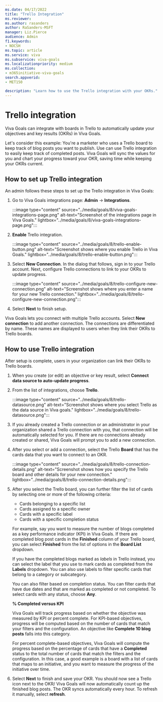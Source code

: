 ```yaml
---
ms.date: 04/17/2022
title: "Trello Integration"
ms.reviewer: 
ms.author: rasanders
author: RaSanders-MSFT
manager: Liz.Pierce
audience: Admin
f1.keywords:
- NOCSH
ms.topic: article
ms.service: viva
ms.subservice: viva-goals
ms.localizationpriority: medium
ms.collection:  
- m365initiative-viva-goals
search.appverid:
- MET150

description: "Learn how to use the Trello integration with your OKRs."
---
```


# Trello integration

Viva Goals can integrate with boards in Trello to automatically update your objectives and key results (OKRs) in Viva Goals. 
    
Let's consider this example: You're a marketer who uses a Trello board to keep track of blog posts you want to publish. Use can use Trello integration to easily keep track of completed posts. Viva Goals will sync the values for you and chart your progress toward your OKR, saving time while keeping your OKRs current.

## How to set up Trello integration

An admin follows these steps to set up the Trello integration in Viva Goals: 

1. Go to Viva Goals integrations page:  **Admin** -> **Integrations**.
    
    :::image type="content" source="../media/goals/8/viva-goals-integrations-page.png" alt-text="Screenshot of the integrations page in Viva Goals." lightbox="../media/goals/8/viva-goals-integrations-page.png":::

2. **Enable** Trello integration.
    
    :::image type="content" source="../media/goals/8/trello-enable-button.png" alt-text="Screenshot shows where you enable Trello in Viva Goals." lightbox="../media/goals/8/trello-enable-button.png":::

3. Select **New Connection**. In the dialog that follows, sign in to your Trello account. Next, configure Trello connections to link to your OKRs to update progress.
    
     :::image type="content" source="../media/goals/8/trello-configure-new-connection.png" alt-text="Screenshot shows where you enter a name for your new Trello connection." lightbox="../media/goals/8/trello-configure-new-connection.png":::

4. Select **Next** to finish setup.

Viva Goals lets you connect with multiple Trello accounts. Select **New connection** to add another connection. The connections are differentiated by name. These names are displayed to users when they link their OKRs to Trello boards.

## How to use Trello integration

After setup is complete, users in your organization can link their OKRs to Trello boards.

1. When you create (or edit) an objective or key result, select **Connect data source to auto-update progress**.

2. From the list of integrations, choose **Trello**.
    
    :::image type="content" source="../media/goals/8/trello-datasource.png" alt-text="Screenshot shows where you select Trello as the data source in Viva goals." lightbox="../media/goals/8/trello-datasource.png":::

3. If you already created a Trello connection or an administrator in your organization shared a Trello connection with you, that connection will be automatically selected for you. If there are no connections already created or shared, Viva Goals will prompt you to add a new connection.

4. After you select or add a connection, select the Trello **Board** that has the cards data that you want to connect to an OKR.
    
    :::image type="content" source="../media/goals/8/trello-connection-details.png" alt-text="Screenshot shows how you specify the Trello board and other details for your new connection." lightbox="../media/goals/8/trello-connection-details.png":::

5. After you select the Trello board, you can further filter the list of cards by selecting one or more of the following criteria:

    - Cards belonging to a specific list
    - Cards assigned to a specific owner
    - Cards with a specific label
    - Cards with a specific completion status

    For example, say you want to measure the number of blogs completed as a key performance indicator (KPI) in Viva Goals. If there are completed blog post cards in the **Finished** column of your Trello board, you can select **Finished** from the list of options in the **Board List** dropdown.

    If you have the completed blogs marked as *labels* in Trello instead, you can select the label that you use to mark cards as completed from the **Labels** dropdown. You can also use labels to filter specific cards that belong to a category or subcategory.

    You can also filter based on completion status. You can filter cards that have due dates and that are marked as completed or not completed. To select cards with any status, choose **Any**.

    **% Completed versus KPI**

    Viva Goals will track progress based on whether the objective was measured by KPI or percent complete. For KPI-based objectives, progress will be computed based on the number of cards that match your filters and the configuration. An objective like **Complete 10 blog posts** falls into this category.

    For percent complete-based objectives, Viva Goals will compute the progress based on the percentage of cards that have a **Completed** status to the total number of cards that match the filters and the configuration. In this case, a good example is a board with a list of cards that maps to an initiative, and you want to measure the progress of the initiative over time.

6. Select **Next** to finish and save your OKR. You should now see a Trello icon next to the OKR/ Viva Goals will now automatically count up the finished blog posts. The OKR syncs automatically every hour. To  refresh it manually, select **refresh**. 
    
